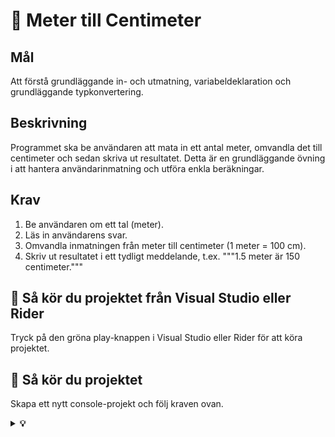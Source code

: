 # 📏 Meter till Centimeter

## Mål

Att förstå grundläggande in- och utmatning, variabeldeklaration och grundläggande typkonvertering.

## Beskrivning

Programmet ska be användaren att mata in ett antal meter, omvandla det till centimeter och sedan skriva ut resultatet. Detta är en grundläggande övning i att hantera användarinmatning och utföra enkla beräkningar.

## Krav

1.  Be användaren om ett tal (meter).
2.  Läs in användarens svar.
3.  Omvandla inmatningen från meter till centimeter (1 meter = 100 cm).
4.  Skriv ut resultatet i ett tydligt meddelande, t.ex. """1.5 meter är 150 centimeter."""

## 🚀 Så kör du projektet från Visual Studio eller Rider

Tryck på den gröna play-knappen i Visual Studio eller Rider för att köra projektet.

## 🚀 Så kör du projektet

Skapa ett nytt console-projekt och följ kraven ovan.

<details>
<summary><strong>💡 </strong></summary>

```csharp
// Program: MeterToCentimeter
// Description: A simple C# console application to convert meters to centimeters.

Console.WriteLine("--- Meter to Centimeter Converter ---");
Console.Write("Enter a value in meters: ");

// Read user input
string? input = Console.ReadLine();

// Try to convert the input string to a double
if (double.TryParse(input, out double meters))
{
    // Conversion logic: 1 meter = 100 centimeters
    double centimeters = meters * 100;

    // Display the result
    Console.WriteLine($"{meters} meter(s) is equal to {centimeters} centimeter(s).");
}
else
{
    // Handle invalid input
    Console.WriteLine("Invalid input. Please enter a valid number.");
}

Console.WriteLine("\nPress any key to exit.");
Console.ReadKey();
```

</details>
